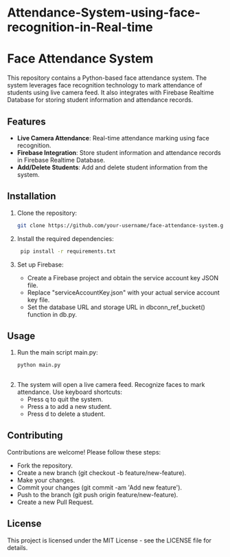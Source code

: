 # Attendance-System-using-face-recognition-in-Real-time
# Face Attendance System

This repository contains a Python-based face attendance system. The system leverages face recognition technology to mark attendance of students using live camera feed. It also integrates with Firebase Realtime Database for storing student information and attendance records.

## Features

- **Live Camera Attendance**: Real-time attendance marking using face recognition.
- **Firebase Integration**: Store student information and attendance records in Firebase Realtime Database.
- **Add/Delete Students**: Add and delete student information from the system.

## Installation

1. Clone the repository:

   ```bash
   git clone https://github.com/your-username/face-attendance-system.git

2. Install the required dependencies:
   ```bash
    pip install -r requirements.txt

3. Set up Firebase:
    - Create a Firebase project and obtain the service account key JSON file.
    - Replace "serviceAccountKey.json" with your actual service account key file.
    - Set the database URL and storage URL in dbconn_ref_bucket() function in db.py.
## Usage
1. Run the main script main.py:
   ```bash
   python main.py
    
2. The system will open a live camera feed. Recognize faces to mark attendance.
Use keyboard shortcuts:
    - Press q to quit the system.
    - Press a to add a new student.
    - Press d to delete a student.
## Contributing
Contributions are welcome! Please follow these steps:

  - Fork the repository.
  - Create a new branch (git checkout -b feature/new-feature).
  - Make your changes.
  - Commit your changes (git commit -am 'Add new feature').
  - Push to the branch (git push origin feature/new-feature).
  - Create a new Pull Request.
## License
This project is licensed under the MIT License - see the LICENSE file for details.


